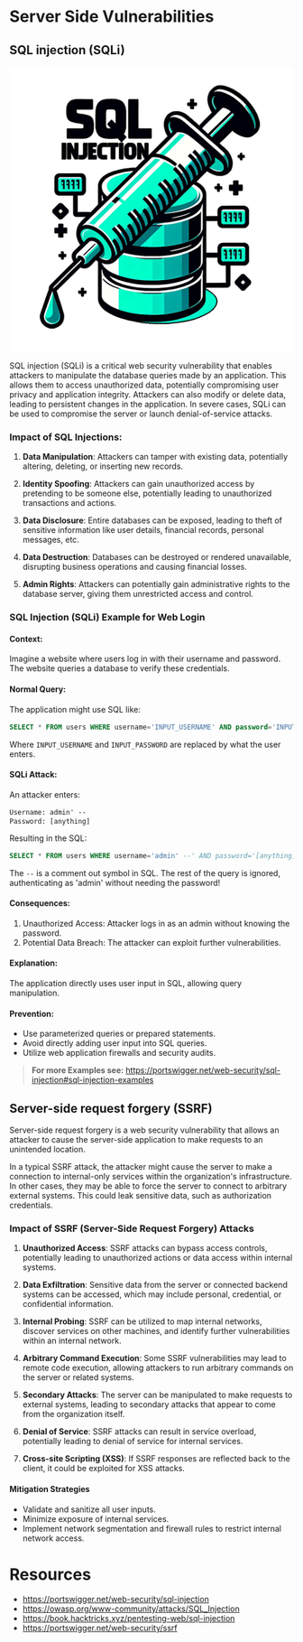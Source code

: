 # Server Side Vulnerabilities

## SQL injection (SQLi)

![SQLi Cover](images/sqli_cover.png)

SQL injection (SQLi) is a critical web security vulnerability that enables attackers to manipulate the database queries made by an application. This allows them to access unauthorized data, potentially compromising user privacy and application integrity. Attackers can also modify or delete data, leading to persistent changes in the application. In severe cases, SQLi can be used to compromise the server or launch denial-of-service attacks.

### Impact of SQL Injections:

1. **Data Manipulation**: Attackers can tamper with existing data, potentially altering, deleting, or inserting new records.

1. **Identity Spoofing**: Attackers can gain unauthorized access by pretending to be someone else, potentially leading to unauthorized transactions and actions.

1. **Data Disclosure**: Entire databases can be exposed, leading to theft of sensitive information like user details, financial records, personal messages, etc.

1. **Data Destruction**: Databases can be destroyed or rendered unavailable, disrupting business operations and causing financial losses.

1. **Admin Rights**: Attackers can potentially gain administrative rights to the database server, giving them unrestricted access and control.

### SQL Injection (SQLi) Example for Web Login

#### **Context:**

Imagine a website where users log in with their username and password. The website queries a database to verify these credentials.

#### **Normal Query:**

The application might use SQL like:

```sql
SELECT * FROM users WHERE username='INPUT_USERNAME' AND password='INPUT_PASSWORD';
```

Where `INPUT_USERNAME` and `INPUT_PASSWORD` are replaced by what the user enters.

#### **SQLi Attack:**

An attacker enters:

```vbnet
Username: admin' --
Password: [anything]
```

Resulting in the SQL:

```sql
SELECT * FROM users WHERE username='admin' --' AND password='[anything]';
```

The `--` is a comment out symbol in SQL. The rest of the query is ignored, authenticating as 'admin' without needing the password!

#### **Consequences:**

1. Unauthorized Access: Attacker logs in as an admin without knowing the password.
1. Potential Data Breach: The attacker can exploit further vulnerabilities.

#### **Explanation:**

The application directly uses user input in SQL, allowing query manipulation.

#### **Prevention:**

- Use parameterized queries or prepared statements.
- Avoid directly adding user input into SQL queries.
- Utilize web application firewalls and security audits.

> **For more Examples see:** https://portswigger.net/web-security/sql-injection#sql-injection-examples

## Server-side request forgery (SSRF)

Server-side request forgery is a web security vulnerability that allows an attacker to cause the server-side application to make requests to an unintended location.

In a typical SSRF attack, the attacker might cause the server to make a connection to internal-only services within the organization's infrastructure. In other cases, they may be able to force the server to connect to arbitrary external systems. This could leak sensitive data, such as authorization credentials.

### Impact of SSRF (Server-Side Request Forgery) Attacks

1. **Unauthorized Access**: SSRF attacks can bypass access controls, potentially leading to unauthorized actions or data access within internal systems.

1. **Data Exfiltration**: Sensitive data from the server or connected backend systems can be accessed, which may include personal, credential, or confidential information.

1. **Internal Probing**: SSRF can be utilized to map internal networks, discover services on other machines, and identify further vulnerabilities within an internal network.

1. **Arbitrary Command Execution**: Some SSRF vulnerabilities may lead to remote code execution, allowing attackers to run arbitrary commands on the server or related systems.

1. **Secondary Attacks**: The server can be manipulated to make requests to external systems, leading to secondary attacks that appear to come from the organization itself.

1. **Denial of Service**: SSRF attacks can result in service overload, potentially leading to denial of service for internal services.

1. **Cross-site Scripting (XSS)**: If SSRF responses are reflected back to the client, it could be exploited for XSS attacks.

#### Mitigation Strategies

- Validate and sanitize all user inputs.
- Minimize exposure of internal services.
- Implement network segmentation and firewall rules to restrict internal network access.

# Resources

- https://portswigger.net/web-security/sql-injection
- https://owasp.org/www-community/attacks/SQL_Injection
- https://book.hacktricks.xyz/pentesting-web/sql-injection
- https://portswigger.net/web-security/ssrf
